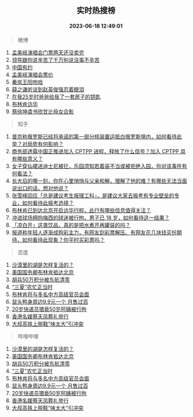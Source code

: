<div align="center"><h2>实时热搜榜</h2><h4>2023-06-18 12:49:01</h4></div>

> 微博  

1. [孟美岐演唱会门票两天还没卖完](https://s.weibo.com/weibo?q=%23%E5%AD%9F%E7%BE%8E%E5%B2%90%E6%BC%94%E5%94%B1%E4%BC%9A%E9%97%A8%E7%A5%A8%E4%B8%A4%E5%A4%A9%E8%BF%98%E6%B2%A1%E5%8D%96%E5%AE%8C%23&t=31&band_rank=1&Refer=top)<br />
2. [领导跟你说辛苦了千万别说没事不辛苦](https://s.weibo.com/weibo?q=%E9%A2%86%E5%AF%BC%E8%B7%9F%E4%BD%A0%E8%AF%B4%E8%BE%9B%E8%8B%A6%E4%BA%86%E5%8D%83%E4%B8%87%E5%88%AB%E8%AF%B4%E6%B2%A1%E4%BA%8B%E4%B8%8D%E8%BE%9B%E8%8B%A6&t=31&band_rank=2&Refer=top)<br />
3. [中国有约](https://s.weibo.com/weibo?q=%23%E4%B8%AD%E5%9B%BD%E6%9C%89%E7%BA%A6%23&t=31&band_rank=3&Refer=top)<br />
4. [孟美岐演唱会票价](https://s.weibo.com/weibo?q=%E5%AD%9F%E7%BE%8E%E5%B2%90%E6%BC%94%E5%94%B1%E4%BC%9A%E7%A5%A8%E4%BB%B7&t=31&band_rank=4&Refer=top)<br />
5. [秦岚王阳吻戏](https://s.weibo.com/weibo?q=%E7%A7%A6%E5%B2%9A%E7%8E%8B%E9%98%B3%E5%90%BB%E6%88%8F&t=31&band_rank=5&Refer=top)<br />
6. [薛之谦听谈到赵英俊强忍着眼泪](https://s.weibo.com/weibo?q=%23%E8%96%9B%E4%B9%8B%E8%B0%A6%E5%90%AC%E8%B0%88%E5%88%B0%E8%B5%B5%E8%8B%B1%E4%BF%8A%E5%BC%BA%E5%BF%8D%E7%9D%80%E7%9C%BC%E6%B3%AA%23&t=31&band_rank=6&Refer=top)<br />
7. [在我25岁时爸爸给我了一套房子的钥匙](https://s.weibo.com/weibo?q=%E5%9C%A8%E6%88%9125%E5%B2%81%E6%97%B6%E7%88%B8%E7%88%B8%E7%BB%99%E6%88%91%E4%BA%86%E4%B8%80%E5%A5%97%E6%88%BF%E5%AD%90%E7%9A%84%E9%92%A5%E5%8C%99&t=31&band_rank=7&Refer=top)<br />
8. [布林肯访华](https://s.weibo.com/weibo?q=%23%E5%B8%83%E6%9E%97%E8%82%AF%E8%AE%BF%E5%8D%8E%23&t=31&band_rank=8&Refer=top)<br />
9. [蔡徐坤虞书欣甘比母女合影](https://s.weibo.com/weibo?q=%23%E8%94%A1%E5%BE%90%E5%9D%A4%E8%99%9E%E4%B9%A6%E6%AC%A3%E7%94%98%E6%AF%94%E6%AF%8D%E5%A5%B3%E5%90%88%E5%BD%B1%23&t=31&band_rank=9&Refer=top)<br />

> 知乎  

1. [普京称俄罗斯已经将承诺的第一部分核装置运抵白俄罗斯境内，如何看待此举？对局势有何影响？](https://www.zhihu.com/question/607107944)<br />
2. [商务部透露中国正推进加入 CPTPP 进程，释放了什么信号？加入 CPTPP 具有哪些意义？](https://www.zhihu.com/question/607175927)<br />
3. [女子穿仙裙进迪士尼被拦，乐园须知若着装不当或被拒绝入园，你对该事件有何看法？](https://www.zhihu.com/question/606726034)<br />
4. [长大后的哪一刻，你在心里悄悄与父亲和解，理解了他的难？有哪些无法当面说出口的话，想对他说？](https://www.zhihu.com/question/605713053)<br />
5. [张雪峰回应「总是建议考生报理工科」，是建议大家去报考有专业壁垒的专业，如何看待此报考选择？](https://www.zhihu.com/question/606790360)<br />
6. [布林肯已到达北京开启访华行程，此行有哪些信息值得关注？](https://www.zhihu.com/question/607270958)<br />
7. [冲进球场拥抱梅西的球迷被行拘，男子已 18 岁，如何看待这一结果？](https://www.zhihu.com/question/607010548)<br />
8. [「凉白开」这类饮品，真的是把水煮开再罐装的吗？](https://www.zhihu.com/question/606321291)<br />
9. [报道称年轻人逐渐成购彩主力，有网友刮彩票解压、有网友花几块钱买份期待，如何看待此现象？你平时买彩票吗？](https://www.zhihu.com/question/606985149)<br />

> 百度  

1. [沙漠里的湖是怎样复活的？](https://www.baidu.com/s?wd=%E6%B2%99%E6%BC%A0%E9%87%8C%E7%9A%84%E6%B9%96%E6%98%AF%E6%80%8E%E6%A0%B7%E5%A4%8D%E6%B4%BB%E7%9A%84%EF%BC%9F&sa=fyb_news&rsv_dl=fyb_news)<br />
2. [美国国务卿布林肯抵达北京](https://www.baidu.com/s?wd=%E7%BE%8E%E5%9B%BD%E5%9B%BD%E5%8A%A1%E5%8D%BF%E5%B8%83%E6%9E%97%E8%82%AF%E6%8A%B5%E8%BE%BE%E5%8C%97%E4%BA%AC&sa=fyb_news&rsv_dl=fyb_news)<br />
3. [胡兵50万积分被东航清零](https://www.baidu.com/s?wd=%E8%83%A1%E5%85%B550%E4%B8%87%E7%A7%AF%E5%88%86%E8%A2%AB%E4%B8%9C%E8%88%AA%E6%B8%85%E9%9B%B6&sa=fyb_news&rsv_dl=fyb_news)<br />
4. [“三夏”农忙正当时](https://www.baidu.com/s?wd=%E2%80%9C%E4%B8%89%E5%A4%8F%E2%80%9D%E5%86%9C%E5%BF%99%E6%AD%A3%E5%BD%93%E6%97%B6&sa=fyb_news&rsv_dl=fyb_news)<br />
5. [布林肯将与多名中方高级官员会面](https://www.baidu.com/s?wd=%E5%B8%83%E6%9E%97%E8%82%AF%E5%B0%86%E4%B8%8E%E5%A4%9A%E5%90%8D%E4%B8%AD%E6%96%B9%E9%AB%98%E7%BA%A7%E5%AE%98%E5%91%98%E4%BC%9A%E9%9D%A2&sa=fyb_news&rsv_dl=fyb_news)<br />
6. [鼠头鸭身周边9.9元一个 月售过百](https://www.baidu.com/s?wd=%E9%BC%A0%E5%A4%B4%E9%B8%AD%E8%BA%AB%E5%91%A8%E8%BE%B99.9%E5%85%83%E4%B8%80%E4%B8%AA+%E6%9C%88%E5%94%AE%E8%BF%87%E7%99%BE&sa=fyb_news&rsv_dl=fyb_news)<br />
7. [20岁快递员猥亵50岁阿姨被行拘](https://www.baidu.com/s?wd=20%E5%B2%81%E5%BF%AB%E9%80%92%E5%91%98%E7%8C%A5%E4%BA%B550%E5%B2%81%E9%98%BF%E5%A7%A8%E8%A2%AB%E8%A1%8C%E6%8B%98&sa=fyb_news&rsv_dl=fyb_news)<br />
8. [香港名媛蔡天凤葬礼举行](https://www.baidu.com/s?wd=%E9%A6%99%E6%B8%AF%E5%90%8D%E5%AA%9B%E8%94%A1%E5%A4%A9%E5%87%A4%E8%91%AC%E7%A4%BC%E4%B8%BE%E8%A1%8C&sa=fyb_news&rsv_dl=fyb_news)<br />
9. [大叔高铁上脱鞋“味太大”引冲突](https://www.baidu.com/s?wd=%E5%A4%A7%E5%8F%94%E9%AB%98%E9%93%81%E4%B8%8A%E8%84%B1%E9%9E%8B%E2%80%9C%E5%91%B3%E5%A4%AA%E5%A4%A7%E2%80%9D%E5%BC%95%E5%86%B2%E7%AA%81&sa=fyb_news&rsv_dl=fyb_news)<br />

> 哔哩哔哩  

1. [沙漠里的湖是怎样复活的？](https://www.baidu.com/s?wd=%E6%B2%99%E6%BC%A0%E9%87%8C%E7%9A%84%E6%B9%96%E6%98%AF%E6%80%8E%E6%A0%B7%E5%A4%8D%E6%B4%BB%E7%9A%84%EF%BC%9F&sa=fyb_news&rsv_dl=fyb_news)<br />
2. [美国国务卿布林肯抵达北京](https://www.baidu.com/s?wd=%E7%BE%8E%E5%9B%BD%E5%9B%BD%E5%8A%A1%E5%8D%BF%E5%B8%83%E6%9E%97%E8%82%AF%E6%8A%B5%E8%BE%BE%E5%8C%97%E4%BA%AC&sa=fyb_news&rsv_dl=fyb_news)<br />
3. [胡兵50万积分被东航清零](https://www.baidu.com/s?wd=%E8%83%A1%E5%85%B550%E4%B8%87%E7%A7%AF%E5%88%86%E8%A2%AB%E4%B8%9C%E8%88%AA%E6%B8%85%E9%9B%B6&sa=fyb_news&rsv_dl=fyb_news)<br />
4. [“三夏”农忙正当时](https://www.baidu.com/s?wd=%E2%80%9C%E4%B8%89%E5%A4%8F%E2%80%9D%E5%86%9C%E5%BF%99%E6%AD%A3%E5%BD%93%E6%97%B6&sa=fyb_news&rsv_dl=fyb_news)<br />
5. [布林肯将与多名中方高级官员会面](https://www.baidu.com/s?wd=%E5%B8%83%E6%9E%97%E8%82%AF%E5%B0%86%E4%B8%8E%E5%A4%9A%E5%90%8D%E4%B8%AD%E6%96%B9%E9%AB%98%E7%BA%A7%E5%AE%98%E5%91%98%E4%BC%9A%E9%9D%A2&sa=fyb_news&rsv_dl=fyb_news)<br />
6. [鼠头鸭身周边9.9元一个 月售过百](https://www.baidu.com/s?wd=%E9%BC%A0%E5%A4%B4%E9%B8%AD%E8%BA%AB%E5%91%A8%E8%BE%B99.9%E5%85%83%E4%B8%80%E4%B8%AA+%E6%9C%88%E5%94%AE%E8%BF%87%E7%99%BE&sa=fyb_news&rsv_dl=fyb_news)<br />
7. [20岁快递员猥亵50岁阿姨被行拘](https://www.baidu.com/s?wd=20%E5%B2%81%E5%BF%AB%E9%80%92%E5%91%98%E7%8C%A5%E4%BA%B550%E5%B2%81%E9%98%BF%E5%A7%A8%E8%A2%AB%E8%A1%8C%E6%8B%98&sa=fyb_news&rsv_dl=fyb_news)<br />
8. [香港名媛蔡天凤葬礼举行](https://www.baidu.com/s?wd=%E9%A6%99%E6%B8%AF%E5%90%8D%E5%AA%9B%E8%94%A1%E5%A4%A9%E5%87%A4%E8%91%AC%E7%A4%BC%E4%B8%BE%E8%A1%8C&sa=fyb_news&rsv_dl=fyb_news)<br />
9. [大叔高铁上脱鞋“味太大”引冲突](https://www.baidu.com/s?wd=%E5%A4%A7%E5%8F%94%E9%AB%98%E9%93%81%E4%B8%8A%E8%84%B1%E9%9E%8B%E2%80%9C%E5%91%B3%E5%A4%AA%E5%A4%A7%E2%80%9D%E5%BC%95%E5%86%B2%E7%AA%81&sa=fyb_news&rsv_dl=fyb_news)<br />
